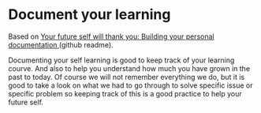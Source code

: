 # Document your learning


Based on [Your future self will thank you: Building your personal documentation
](https://github.com/readme/guides/private-documentation) (github readme).

Documenting your self learning is good to keep track of your learning courve. And also to help you understand how much you have grown in the past to today. Of course we will not remember everything we do, but it is good to take a look on what we had to go through to solve specific issue or specific problem so keeping track of this is a good practice to help your future self.